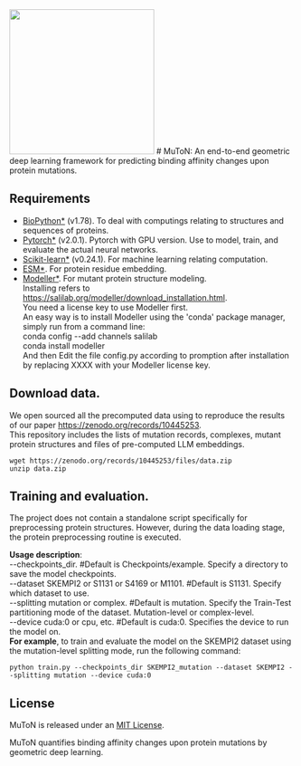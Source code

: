 <img src="https://github.com/zpliulab/MuToN/blob/main/logo.png" width=256>
# MuToN: An end-to-end geometric deep learning framework for predicting binding affinity changes upon protein mutations.

## Requirements
* [BioPython*](https://github.com/biopython/biopython) (v1.78). To deal with computings relating to structures and sequences of proteins.
* [Pytorch*](https://pytorch.org/) (v2.0.1). Pytorch with GPU version. Use to model, train, and evaluate the actual neural networks.
* [Scikit-learn*](https://scikit-learn.org/) (v0.24.1). For machine learning relating computation.
* [ESM*](https://github.com/facebookresearch/esm). For protein residue embedding.
* [Modeller*](https://salilab.org/modeller/). For mutant protein structure modeling.  
Installing refers to https://salilab.org/modeller/download_installation.html.  
You need a license key to use Modeller first.  
An easy way is to install Modeller using the 'conda' package manager, simply run from a command line:  
conda config --add channels salilab  
conda install modeller  
And then Edit the file config.py according to promption after installation by replacing XXXX with your Modeller license key.

## Download data.
We open sourced all the precomputed data using to reproduce the results of our paper https://zenodo.org/records/10445253.  
This repository includes the lists of mutation records, complexes, mutant protein structures and files of pre-computed LLM embeddings.
```
wget https://zenodo.org/records/10445253/files/data.zip 
unzip data.zip
```
## Training and evaluation.

The project does not contain a standalone script specifically for preprocessing protein structures. 
However, during the data loading stage, the protein preprocessing routine is executed. 

**Usage description**:  
--checkpoints_dir. #Default is Checkpoints/example. Specify a directory to save the model checkpoints.  
--dataset SKEMPI2 or S1131 or S4169 or M1101. #Default is S1131. Specify which dataset to use.  
--splitting mutation or complex. #Default is mutation. Specify the Train-Test partitioning mode of the dataset. Mutation-level or complex-level.  
--device cuda:0 or cpu, etc. #Default is cuda:0. Specifies the device to run the model on.  
**For example**, to train and evaluate the model on the SKEMPI2 dataset using the mutation-level splitting mode, run the following command:  
```
python train.py --checkpoints_dir SKEMPI2_mutation --dataset SKEMPI2 --splitting mutation --device cuda:0
```

## License
MuToN is released under an [MIT License](LICENSE).

MuToN quantifies binding affinity changes upon protein mutations by geometric deep learning.
